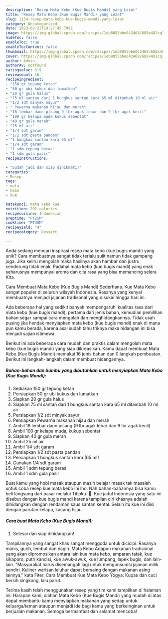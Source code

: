 ```yaml
---
description: "Resep Mata Kebo (Kue Bugis Mandi) yang Lezat"
title: "Resep Mata Kebo (Kue Bugis Mandi) yang Lezat"
slug: 1154-resep-mata-kebo-kue-bugis-mandi-yang-lezat
category: Uncategorized
date: 2023-02-22T19:27:45.799Z
image: https://img-global.cpcdn.com/recipes/1eb8055bbe042468/680x482cq70/mata-kebo-kue-bugis-mandi-foto-resep-utama.jpg
hideToc: false
enableToc: true
enableTocContent: false
thumbnail: https://img-global.cpcdn.com/recipes/1eb8055bbe042468/680x482cq70/mata-kebo-kue-bugis-mandi-foto-resep-utama.jpg
cover: https://img-global.cpcdn.com/recipes/1eb8055bbe042468/680x482cq70/mata-kebo-kue-bugis-mandi-foto-resep-utama.jpg
author: Admin
authorAv: notfound
ratingvalue: 3.9
reviewcount: 16
recipeingredient:
- "150 gr tepung ketan"
- "50 gr ubi kukus dan lumatkan"
- "20 gr gula halus"
- "75 ml santan dari 1 bungkus santan kara 65 ml ditambah 10 ml air"
- "1/2 sdt minyak sayur"
- " Pewarna makanan hijau dan merah"
- "18 lembar daun pisang 9 lbr agak lebar dan 9 lbr agak kecil"
- "100 gr kelapa muda kukus sebentat"
- "40 gr gula merah"
- "25 ml air"
- "1/4 sdt garam"
- "1/2 sdt pasta pandan"
- "1 bungkus santan kara 65 ml"
- "1/4 sdt garam"
- "1 sdm tepung beras"
- "1 sdm gula pasir"
recipeinstructions:

- "Sudah jadi dan siap dinikmati!"
categories:
- Resep
tags:
- mata
- kebo
- kue

katakunci: mata kebo kue 
nutrition: 202 calories
recipecuisine: Indonesian
preptime: "PT25M"
cooktime: "PT38M"
recipeyield: "4"
recipecategory: Dessert

---
```





Anda sedang mencari inspirasi resep mata kebo (kue bugis mandi) yang unik? Cara membuatnya sangat tidak terlalu sulit namun tidak gampang juga. Jika keliru mengolah maka hasilnya akan hambar dan justru cenderung tidak enak. Padahal mata kebo (kue bugis mandi) yang enak seharusnya mempunyai aroma dan cita rasa yang bisa memancing selera Kita.





Cara Membuat Mata Kebo (Kue Bugis Mandi) Sederhana. Kue Mata Kebo sangat populer di seluruh wilayah Indonesia. Rasanya yang kenyal membuatnya menjadi jajanan tradisonal yang disukai hingga hari ini.

Ada beberapa hal yang sedikit banyak mempengaruhi kualitas rasa dari mata kebo (kue bugis mandi), pertama dari jenis bahan, kemudian pemilihan bahan segar sampai cara mengolah dan menghidangkannya. Tidak usah pusing jika hendak menyiapkan mata kebo (kue bugis mandi) enak di mana pun kamu berada, karena asal sudah tahu triknya maka hidangan ini bisa menjadi sajian istimewa.






Berikut ini ada beberapa cara mudah dan praktis dalam mengolah mata kebo (kue bugis mandi) yang siap dikreasikan. Kamu dapat membuat Mata Kebo (Kue Bugis Mandi) memakai 16 jenis bahan dan 0 langkah pembuatan. Berikut ini langkah-langkah dalam membuat hidangannya.

<!--inarticleads1-->

##### Bahan-bahan dan bumbu yang dibutuhkan untuk menyiapkan Mata Kebo (Kue Bugis Mandi):

1. Sediakan 150 gr tepung ketan
1. Persiapkan 50 gr ubi kukus dan lumatkan
1. Siapkan 20 gr gula halus
1. Siapkan 75 ml santan dari 1 bungkus santan kara 65 ml ditambah 10 ml air
1. Persiapkan 1/2 sdt minyak sayur
1. Persiapkan  Pewarna makanan hijau dan merah
1. Ambil 18 lembar daun pisang (9 lbr agak lebar dan 9 lbr agak kecil)
1. Ambil 100 gr kelapa muda, kukus sebentat
1. Siapkan 40 gr gula merah
1. Ambil 25 ml air
1. Ambil 1/4 sdt garam
1. Persiapkan 1/2 sdt pasta pandan
1. Persiapkan 1 bungkus santan kara (65 ml)
1. Gunakan 1/4 sdt garam
1. Ambil 1 sdm tepung beras
1. Ambil 1 sdm gula pasir


Buat kamu yang hobi masak ataupun masih belajar masak tak masalah untuk coba resep kue mata kebo ini lho. Nah bahan-bahannya bisa kamu beli langsung dari pasar melalui Titipku. 🙂. Kue jadul Indonesia yang satu ini disebut dengan kue bugis mandi karena tampilan ciri khasnya adalah dihidangkan dengan rendaman saus santan kental. Selain itu kue ini diisi dengan parutan kelapa, kacang hijau. 

<!--inarticleads2-->

##### Cara buat Mata Kebo (Kue Bugis Mandi):


1. Selesai dan siap dihidangkan!

Tampilannya yang sangat khas sangat menggoda untuk dicicipi. Rasanya manis, gurih, lembut dan nagih. Mata Kebo Adapun makanan tradisional yang akan dipromosikan antara lain kue mata kebo, amparan tatak, kue sikaporo, putri kandisi, kue awuk-awuk, kue lumpang, lapek bugis, dan lain-lain. &#34;Masyarakat harus disemangati lagi untuk mengonsumsi jajanan milik sendiri. Kuliner warisan leluhur dapat bersaing dengan makanan asing lainnya,&#34; kata Fiter. Cara Membuat Kue Mata Kebo Yogya: Kupas dan cuci bersih singkong, lalu parut. 

Terima kasih telah menggunakan resep yang tim kami tampilkan di halaman ini. Harapan kami, olahan Mata Kebo (Kue Bugis Mandi) yang mudah di atas dapat membantu kamu menyiapkan makanan yang sedap untuk keluarga/teman ataupun menjadi ide bagi kamu yang berkeinginan untuk berjualan makanan. Semoga bermanfaat dan selamat mencoba!
